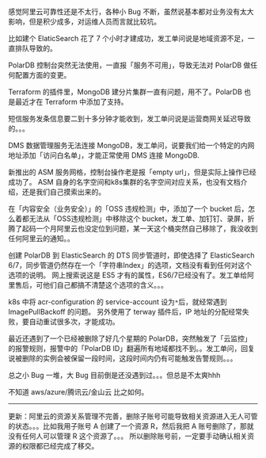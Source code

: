感觉阿里云可靠性还是不太行，各种小 Bug 不断，虽然说基本都对业务没有太大影响，但是积少成多，对运维人员而言就比较坑。

比如建个 ElaticSearch 花了 7 个小时才建成功，发工单问说是地域资源不足，一直排队导致的。

PolarDB 控制台突然无法使用，一直报「服务不可用」，导致无法对 PolarDB 做任何配置方面的变更。

Terraform 的插件里，MongoDB 建分片集群一直有问题，用不了。PolarDB 也是最近才在 Terraform 中添加了支持。

短信服务发条信息要二到十多分钟才能收到，发工单问说是运营商网关延迟导致的。。。

DMS 数据管理服务无法连接 MongoDB，发工单问，说要我们给一个特定的内网地址添加「访问白名单」，才能正常使用 DMS 连接 MongoDB.

新推出的 ASM 服务网格，控制台操作老是报「empty url」，但是实际上操作已经成功了。
ASM 自身的名字空间和k8s集群的名字空间对应关系，也没有文档介绍，还是我们自己摸索出来的。

在「内容安全（业务安全）」的「OSS 违规检测」中，添加了一个 bucket 后，怎么着都无法从「OSS违规检测」中移除这个 bucket，发工单、加钉钉、录屏，折腾了起码一个月阿里云也没定位到问题，某一天这个桶突然自己移除了，我没收到任何阿里云的通知。。

创建 PolarDB 到 ElasticSearch 的 DTS 同步管道时，即使选择了 ElasticSearch 6/7，同步管道仍然存在一个「字符串Index」的选项，文档没有看到任何对这个选项的说明。
网上搜索说这是 ES5 才有的属性，ES6/7已经没有了。发工单给阿里售后，可他们自己都搞不清楚这个选项的含义。。。

k8s 中将 acr-configuration 的 service-account 设为`*`后，就经常遇到 ImagePullBackoff 的问题。
另外使用了 terway 插件后，IP 地址的分配经常失败，要自动重试很多次，才能成功。

最近还遇到了一个已经被删除了好几个星期的 PolarDB，突然触发了「云监控」的报警规则，报警中的「PolarDB ID」翻遍所有地域都找不到。。发工单问，回复说被删除的实例会被保留一段时间，这段时间内仍有可能触发告警规则。。。


总之小 Bug 一堆，大 Bug 目前倒是还没遇到过。。。但总是不太爽hhh

不知道 aws/azure/腾讯云/金山云 比之如何。

---

更新：阿里云的资源关系管理不完善，删除子账号可能导致相关资源进入无人可管的状态。。。比如我用子账号 A 创建了一个资源 R，然后我把 A 账号删除了，那就没有任何人可以管理 R 这个资源了。。。
所以删除账号前，一定要手动确认相关资源的权限都已经完成了移交。